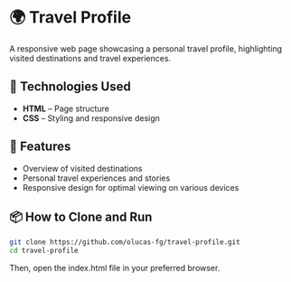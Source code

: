 # 🌍 Travel Profile

A responsive web page showcasing a personal travel profile, highlighting visited destinations and travel experiences.

## 🚀 Technologies Used

- **HTML** – Page structure
- **CSS** – Styling and responsive design

## 🎯 Features

- Overview of visited destinations
- Personal travel experiences and stories
- Responsive design for optimal viewing on various devices

## 📦 How to Clone and Run

```bash
git clone https://github.com/olucas-fg/travel-profile.git
cd travel-profile
```

Then, open the index.html file in your preferred browser.
